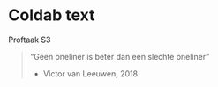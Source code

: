 # Coldab text

Proftaak S3

> “Geen oneliner is beter dan een slechte oneliner”
> - Victor van Leeuwen, 2018

